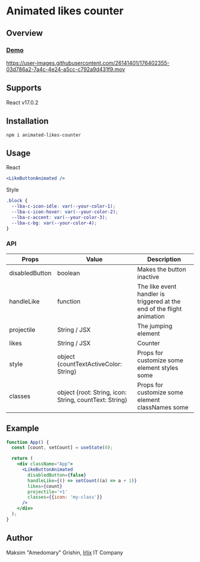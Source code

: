 # Animated likes counter

## Overview
### [Demo]([https://](http://amedomary.ru/Animated-likes-counter/))
https://user-images.githubusercontent.com/26141401/176402355-03d786a2-7a4c-4e24-a5cc-c792a9d431f9.mov


## Supports
React v17.0.2

## Installation
```bush
npm i animated-likes-counter
```

## Usage
React
```jsx
<LikeButtonAnimated />
```

Style
```css
.block {
  --lba-c-icon-idle: var(--your-color-1);
  --lba-c-icon-hover: var(--your-color-2);
  --lba-c-accent: var(--your-color-3);
  --lba-c-bg: var(--your-color-4);
}
```

### API
| Props          | Value                                                  | Description                                                            |
| -------------- | ------------------------------------------------------ | ---------------------------------------------------------------------- |
| disabledButton | boolean                                                | Makes the button inactive                                              |
| handleLike     | function                                               | The like event handler is triggered at the end of the flight animation |
| projectile     | String / JSX                                           | The jumping element                                                    |
| likes          | String / JSX                                           | Counter                                                                |
| style          | object {countTextActiveColor: String}                  | Props for customize some element styles some                           |
| classes        | object {root: String, icon: String, countText: String} | Props for customize some element classNames some                       |


## Example
```jsx
function App() {
  const [count, setCount] = useState(0);

  return (
    <div className="App">
      <LikeButtonAnimated
        disabledButton={false}
        handleLike={() => setCount((a) => a + 1)}
        likes={count}
        projectile='+1'
        classes={{icon: 'my-class'}}
      />
    </div>
  );
}
```

## Author
Maksim "Amedomary" Grishin, [Irlix]([https://](https://irlix.com/)) IT Company